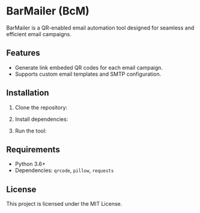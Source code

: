 # BarMailer (BcM)

BarMailer is a QR-enabled email automation tool designed for seamless and efficient email campaigns.

## Features
- Generate link embeded QR codes for each email campaign.
- Supports custom email templates and SMTP configuration.

## Installation
1. Clone the repository:

2. Install dependencies:

3. Run the tool:

## Requirements
- Python 3.6+
- Dependencies: `qrcode`, `pillow`, `requests`

## License
This project is licensed under the MIT License.
